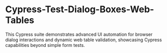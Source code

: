 # Cypress-Test-Dialog-Boxes-Web-Tables
This Cypress suite demonstrates advanced UI automation for browser dialog interactions and dynamic web table validation, showcasing Cypress capabilities beyond simple form tests.
